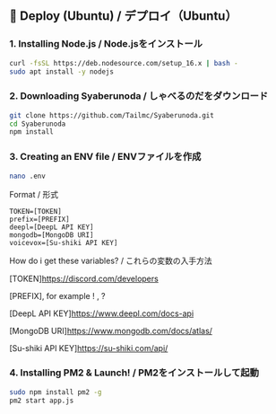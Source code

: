 ## 🔧 Deploy (Ubuntu) / デプロイ（Ubuntu）

### 1. Installing Node.js / Node.jsをインストール
```bash
curl -fsSL https://deb.nodesource.com/setup_16.x | bash -
sudo apt install -y nodejs
```

### 2. Downloading Syaberunoda / しゃべるのだをダウンロード

```bash
git clone https://github.com/Tailmc/Syaberunoda.git
cd Syaberunoda
npm install
```

### 3. Creating an ENV file / ENVファイルを作成

```bash
nano .env
```
Format / 形式

```
TOKEN=[TOKEN]
prefix=[PREFIX]
deepl=[DeepL API KEY]
mongodb=[MongoDB URI]
voicevox=[Su-shiki API KEY]
```

How do i get these variables? / これらの変数の入手方法

[TOKEN]https://discord.com/developers

[PREFIX], for example ! , ?

[DeepL API KEY]https://www.deepl.com/docs-api

[MongoDB URI]https://www.mongodb.com/docs/atlas/

[Su-shiki API KEY]https://su-shiki.com/api/

### 4. Installing PM2 & Launch! / PM2をインストールして起動
```bash
sudo npm install pm2 -g
pm2 start app.js
```
